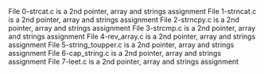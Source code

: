 File 0-strcat.c is a 2nd pointer, array and strings assignment
File 1-strncat.c is a 2nd pointer, array and strings assignment
File 2-strncpy.c is a 2nd pointer, array and strings assignment
File 3-strcmp.c is a 2nd pointer, array and strings assignment
File 4-rev_array.c is a 2nd pointer, array and strings assignment
File 5-string_toupper.c is a 2nd pointer, array and strings assignment
File 6-cap_string.c is a 2nd pointer, array and strings assignment
 File 7-leet.c is a 2nd pointer, array and strings assignment
